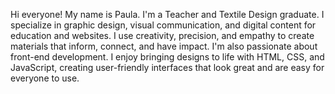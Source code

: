 Hi everyone!
My name is Paula. I'm a Teacher and Textile Design graduate. I specialize in graphic design, visual communication, and digital content for education and websites.
I use creativity, precision, and empathy to create materials that inform, connect, and have impact.
I'm also passionate about front-end development. I enjoy bringing designs to life with HTML, CSS, and JavaScript, creating user-friendly interfaces that look great and are easy for everyone to use.

<!---
paucampos7/paucampos7 is a ✨ special ✨ repository because its `README.md` (this file) appears on your GitHub profile.
You can click the Preview link to take a look at your changes.
--->
